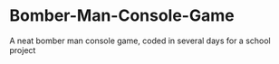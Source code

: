 # Bomber-Man-Console-Game
A neat bomber man console game, coded in several days for a school project
